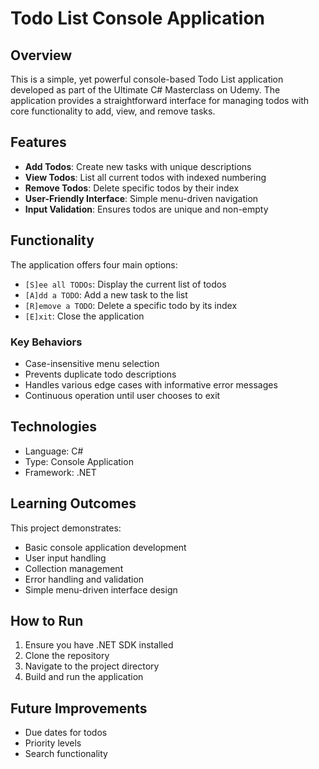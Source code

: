 # Todo List Console Application

## Overview

This is a simple, yet powerful console-based Todo List application developed as part of the Ultimate C# Masterclass on Udemy. The application provides a straightforward interface for managing todos with core functionality to add, view, and remove tasks.

## Features

- **Add Todos**: Create new tasks with unique descriptions
- **View Todos**: List all current todos with indexed numbering
- **Remove Todos**: Delete specific todos by their index
- **User-Friendly Interface**: Simple menu-driven navigation
- **Input Validation**: Ensures todos are unique and non-empty

## Functionality

The application offers four main options:

- `[S]ee all TODOs`: Display the current list of todos
- `[A]dd a TODO`: Add a new task to the list
- `[R]emove a TODO`: Delete a specific todo by its index
- `[E]xit`: Close the application

### Key Behaviors

- Case-insensitive menu selection
- Prevents duplicate todo descriptions
- Handles various edge cases with informative error messages
- Continuous operation until user chooses to exit

## Technologies

- Language: C#
- Type: Console Application
- Framework: .NET

## Learning Outcomes

This project demonstrates:
- Basic console application development
- User input handling
- Collection management
- Error handling and validation
- Simple menu-driven interface design

## How to Run

1. Ensure you have .NET SDK installed
2. Clone the repository
3. Navigate to the project directory
4. Build and run the application

## Future Improvements

- Due dates for todos
- Priority levels
- Search functionality

